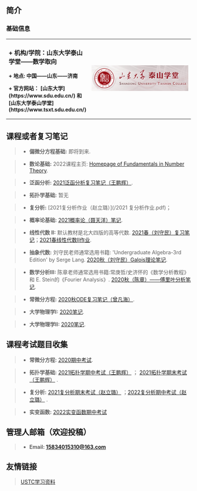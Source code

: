 ## 简介
### 基础信息

<table border="0">
  <tr>
    <td width="30%">
      <h3> + 机构/学院：山东大学泰山学堂——数学取向</h3>
      <p><b> + 地点: 中国——山东——济南</b></p>
      <p><b>   + 官方网站： [山东大学](https://www.sdu.edu.cn/) 和 [山东大学泰山学堂](https://www.tsxt.sdu.edu.cn/)  </b></p>
    </td>
    <td width="70%">
      <img src="/TaishanLogo.jpg" width="100%"> 
    </td>
  </tr>
</table>

## 课程或者复习笔记
> + **偏微分方程基础:** 即将到来.
 
> + **数论基础:** 2022课程主页: [Homepage of Fundamentals in Number Theory](https://faculty.sdu.edu.cn/brhuang/zh_CN/zdylm/1454369/list/index.htm).

> + **泛函分析:** [2021泛函分析复习笔记（王鹏辉）](/泛函分析复习笔记2022.pdf).

> + **拓扑学基础:**  暂无

> + **复分析:**  [2021复分析作业（赵立璐）](/2021 复分析作业.pdf)；

> + **概率论基础:** [2021概率论（聂天洋）笔记](/概率论2021复习笔记.pdf).

> + **线性代数 II:** 默认教材是北大四版的高等代数.
>[2021春（刘守民）复习笔记](/线性代数II复习笔记2021.pdf)；[2021春线性代数II作业](/线性代数II作业2021.pdf).

> + **抽象代数:** 刘守民老师通常选用书籍: 'Undergraduate Algebra-3rd Edition' by Serge Lang. [2020秋（刘守民）Galois理论笔记](/Galois笔记2020.pdf).

> + **数学分析III:** 陈章老师通常选用书籍:常庚哲/史济怀的《数学分析教程》和 E. Stein的《Fourier Analysis》.
>[2020秋（陈章）——傅里叶分析笔记](/Fourier笔记2020.pdf).

> + **常微分方程:**  [2020秋ODE复习笔记（曾凡海）](/ODE复习笔记2020.pdf).

> + **大学物理学I:**  [2020笔记](/大学物理I笔记2020.pdf).

> + **大学物理学II:** [2020笔记](/大学物理II笔记2020.pdf).

## 课程考试题目收集

> + **常微分方程:**  [2020期中考试](/ODE期中考试2020.pdf).

> + **拓扑学基础:**  [2021拓扑学期中考试（王鹏辉）](/拓扑学2021期中考试.pdf) ； [2021拓扑学期末考试（王鹏辉）](/拓扑学2021期末考试.pdf) .

> + **复分析:**  [2021复分析期末考试（赵立璐）](/2021复分析期末考试.pdf) ；[2022复分析期中考试（赵立璐）](/2022复分析期中考试.pdf) .

> + **实变函数:** [2022实变函数期中考试](/2022实变函数期中考试.pdf)

## 管理人邮箱（欢迎投稿）
> + **Email: 15834015310@163.com**

## 友情链接
> [USTC学习资料](http://home.ustc.edu.cn/~yx3x/USTCdata.html)
